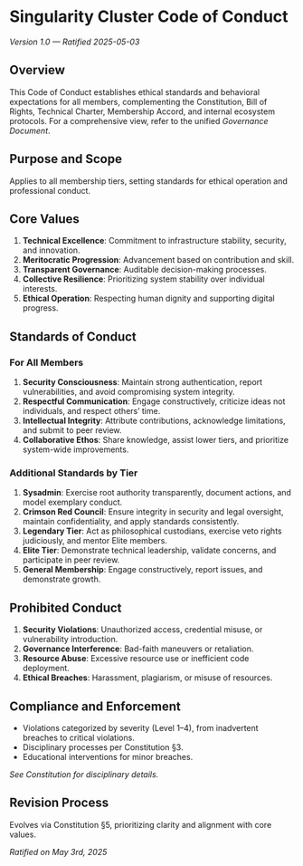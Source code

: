 # Singularity Cluster Code of Conduct
*Version 1.0 — Ratified 2025-05-03*

## Overview
This Code of Conduct establishes ethical standards and behavioral expectations for all members, complementing the Constitution, Bill of Rights, Technical Charter, Membership Accord, and internal ecosystem protocols. For a comprehensive view, refer to the unified *Governance Document*.

## Purpose and Scope
Applies to all membership tiers, setting standards for ethical operation and professional conduct.

## Core Values
1. **Technical Excellence**: Commitment to infrastructure stability, security, and innovation.
2. **Meritocratic Progression**: Advancement based on contribution and skill.
3. **Transparent Governance**: Auditable decision-making processes.
4. **Collective Resilience**: Prioritizing system stability over individual interests.
5. **Ethical Operation**: Respecting human dignity and supporting digital progress.

## Standards of Conduct
### For All Members
1. **Security Consciousness**: Maintain strong authentication, report vulnerabilities, and avoid compromising system integrity.
2. **Respectful Communication**: Engage constructively, criticize ideas not individuals, and respect others’ time.
3. **Intellectual Integrity**: Attribute contributions, acknowledge limitations, and submit to peer review.
4. **Collaborative Ethos**: Share knowledge, assist lower tiers, and prioritize system-wide improvements.

### Additional Standards by Tier
1. **Sysadmin**: Exercise root authority transparently, document actions, and model exemplary conduct.
2. **Crimson Red Council**: Ensure integrity in security and legal oversight, maintain confidentiality, and apply standards consistently.
3. **Legendary Tier**: Act as philosophical custodians, exercise veto rights judiciously, and mentor Elite members.
4. **Elite Tier**: Demonstrate technical leadership, validate concerns, and participate in peer review.
5. **General Membership**: Engage constructively, report issues, and demonstrate growth.

## Prohibited Conduct
1. **Security Violations**: Unauthorized access, credential misuse, or vulnerability introduction.
2. **Governance Interference**: Bad-faith maneuvers or retaliation.
3. **Resource Abuse**: Excessive resource use or inefficient code deployment.
4. **Ethical Breaches**: Harassment, plagiarism, or misuse of resources.

## Compliance and Enforcement
- Violations categorized by severity (Level 1–4), from inadvertent breaches to critical violations.
- Disciplinary processes per Constitution §3.
- Educational interventions for minor breaches.

*See Constitution for disciplinary details.*

## Revision Process
Evolves via Constitution §5, prioritizing clarity and alignment with core values.

*Ratified on May 3rd, 2025*